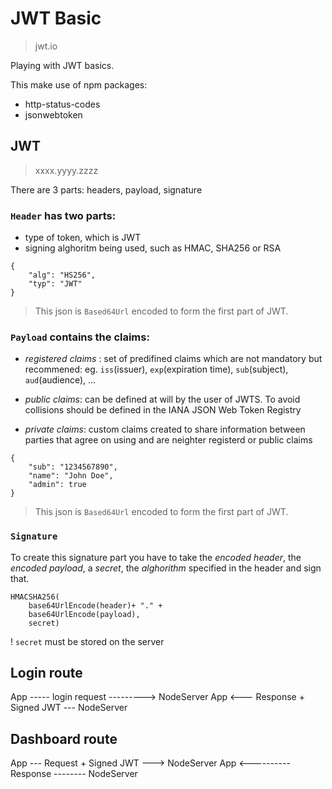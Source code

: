 # JWT Basic

> jwt.io

Playing with JWT basics.

This make use of npm packages:

-   http-status-codes
-   jsonwebtoken

## JWT

> xxxx.yyyy.zzzz

There are 3 parts: headers, payload, signature

### `Header` has two parts:

-   type of token, which is JWT
-   signing alghoritm being used, such as HMAC, SHA256 or RSA

```
{
    "alg": "HS256",
    "typ": "JWT"
}
```

> This json is `Based64Url` encoded to form the first part of JWT.

### `Payload` contains the claims:

-   _registered claims_ : set of predifined claims which are not mandatory but recommened: eg. `iss`(issuer), `exp`(expiration time), `sub`(subject), `aud`(audience), ...

-   _public claims_: can be defined at will by the user of JWTS. To avoid collisions should be defined in the IANA JSON Web Token Registry

-   _private claims_: custom claims created to share information between parties that agree on using and are neighter registerd or public claims

```
{
    "sub": "1234567890",
    "name": "John Doe",
    "admin": true
}
```

> This json is `Based64Url` encoded to form the first part of JWT.

### `Signature`

To create this signature part you have to take the _encoded header_, the _encoded payload_, a _secret_, the _alghorithm_ specified in the header and sign that.

```
HMACSHA256(
    base64UrlEncode(header)+ "." +
    base64UrlEncode(payload),
    secret)
```

! `secret` must be stored on the server

## Login route

App ----- login request ---------> NodeServer
App <--- Response + Signed JWT --- NodeServer

## Dashboard route

App --- Request + Signed JWT ---> NodeServer
App <---------- Response -------- NodeServer
